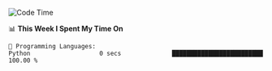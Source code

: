 <!--START_SECTION:waka-->
![Code Time](http://img.shields.io/badge/Code%20Time-996%20hrs%2038%20mins-blue)

📊 **This Week I Spent My Time On** 

```text
💬 Programming Languages: 
Python                   0 secs              █████████████████████████   100.00 % 
```


<!--END_SECTION:waka-->